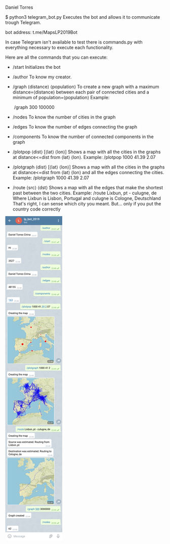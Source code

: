 Daniel Torres

$ python3 telegram_bot.py
Executes the bot and allows it to communicate trough Telegram.

bot address: t.me/MapsLP2019Bot

In case Telegram isn't available to test there is commands.py with everything 
necessary to execute each functionality.

Here are all the commands that you can execute:

* /start
  Initializes the bot

* /author
To know my creator.
* /graph ⟨distance⟩ ⟨population⟩
  To create a new graph with a maximum distance=⟨distance⟩ between
  each pair of connected cities and a minimum of population=⟨population⟩
  Example:

  ​	/graph 300 100000

* /nodes
  To know the number of cities in the graph

* /edges
  To know the number of edges connecting the graph

* /components
  To know the number of connected components in the graph

* /plotpop ⟨dist⟩ [⟨lat⟩ ⟨lon⟩]
  Shows a map with all the cities in the graphs at distance<=dist from ⟨lat⟩ ⟨lon⟩.
  Example:
    /plotpop 1000 41.39 2.07

* /plotgraph ⟨dist⟩ [⟨lat⟩ ⟨lon⟩]
  Shows a map with all the cities in the graphs at distance<=dist from ⟨lat⟩ ⟨lon⟩ and all the edges connecting the cities.
  Example:
    /plotgraph 1000 41.39 2.07

* /route ⟨src⟩ ⟨dst⟩
  Shows a map with all the edges that make the shortest past between the two cities.
  Example:
    /route Lixbun, pt - culugne, de
    Where Lixbun is Lisbon, Portugal and culugne is Cologne, Deutschland
    That's right, I can sense which city you meant. But... only if you put the country code correctly

![Execution](Execution.PNG)
